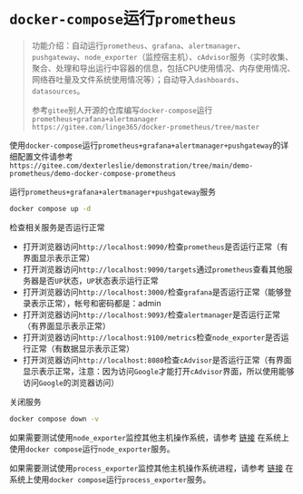 # `docker-compose`运行`prometheus`

> 功能介绍：自动运行`prometheus`、`grafana`、`alertmanager`、`pushgateway`、`node_exporter`（监控宿主机）、`cAdvisor`服务（实时收集、聚合、处理和导出运行中容器的信息，包括CPU使用情况、内存使用情况、网络吞吐量及文件系统使用情况等）；自动导入`dashboards`、`datasources`。
>
> 参考`gitee`别人开源的仓库编写`docker-compose`运行`prometheus+grafana+alertmanager https://gitee.com/linge365/docker-prometheus/tree/master`

使用`docker-compose`运行`prometheus+grafana+alertmanager+pushgateway`的详细配置文件请参考`https://gitee.com/dexterleslie/demonstration/tree/main/demo-prometheus/demo-docker-compose-prometheus`

运行`prometheus+grafana+alertmanager+pushgateway`服务

```bash
docker compose up -d
```

检查相关服务是否运行正常

- 打开浏览器访问`http://localhost:9090/`检查`prometheus`是否运行正常（有界面显示表示正常）
- 打开浏览器访问`http://localhost:9090/targets`通过`prometheus`查看其他服务器是否`UP`状态，`UP`状态表示运行正常
- 打开浏览器访问`http://localhost:3000/`检查`grafana`是否运行正常（能够登录表示正常），帐号和密码都是：admin
- 打开浏览器访问`http://localhost:9093/`检查`alertmanager`是否运行正常（有界面显示表示正常）
- 打开浏览器访问`http://localhost:9100/metrics`检查`node_exporter`是否运行正常（有数据显示表示正常）
- 打开浏览器访问`http://localhost:8080`检查`cAdvisor`是否运行正常（有界面显示表示正常，注意：因为访问`Google`才能打开`cAdvisor`界面，所以使用能够访问`Google`的浏览器访问）

关闭服务

```bash
docker compose down -v
```

如果需要测试使用`node_exporter`监控其他主机操作系统，请参考 <a href="/prometheus-grafana-alertmanager/exporter使用.html#使用docker-compose运行node-exporter" target="_blank">链接</a> 在系统上使用`docker compose`运行`node_exporter`服务。

如果需要测试使用`process_exporter`监控其他主机操作系统进程，请参考 <a href="/prometheus-grafana-alertmanager/exporter使用.html#使用docker-compose运行process-exporter" target="_blank">链接</a> 在系统上使用`docker compose`运行`process_exporter`服务。